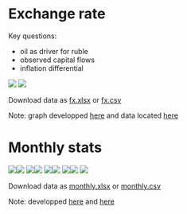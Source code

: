 Exchange rate
=============

Key questions:
- oil as driver for ruble 
- observed capital flows 
- inflation differential 

![](images/rub_oil.png)
![](images/rub_oil_ts.png)

Download data as [fx.xlsx](data/fx.xlsx) or [fx.csv](data/fx.csv)

Note: graph developped [here](https://github.com/epogrebnyak/viz_demo) 
      and data located [here](https://github.com/epogrebnyak/data-fx-oil) 


Monthly stats
=============

![](images/m_GDP.png)![](images/m_CPI.png)
![](images/m_GOV.png)![](images/m_GOV2.png)
![](images/m_FX.png)![](images/m_BOP.png)
![](images/m_REAL.png)![](images/m_REAL2.png)
![](images/m_CREDIT.png)

Download data as [monthly.xlsx](data/monthly.xlsx) or [monthly.csv](data/monthly.csv)

Note: developped [here](https://github.com/epogrebnyak/data-lab) and [here](https://github.com/epogrebnyak/data-rosstat-kep)


